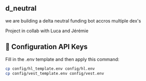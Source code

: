 ## d_neutral

we are building a delta neutral funding bot accros multiple dex's

Project in collab with Luca and Jérémie

## 🔐 Configuration API Keys

Fill in the .env template and then apply this command:

```bash
cp config/hl_template.env config/hl.env
cp config/vest_template.env config/vest.env